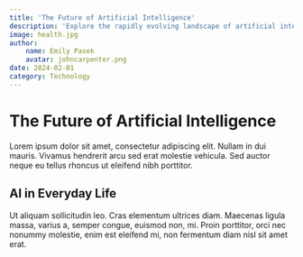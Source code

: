 ```yaml
---
title: 'The Future of Artificial Intelligence'
description: 'Explore the rapidly evolving landscape of artificial intelligence and its potential impact on society. This article discusses the integration of AI in various sectors and the ethical considerations surrounding its development.'
image: health.jpg
author:
    name: Emily Pasek
    avatar: johncarpenter.png
date: 2024-02-01
category: Technology
---
```


# The Future of Artificial Intelligence

Lorem ipsum dolor sit amet, consectetur adipiscing elit. Nullam in dui mauris. Vivamus hendrerit arcu sed erat molestie vehicula. Sed auctor neque eu tellus rhoncus ut eleifend nibh porttitor.

## AI in Everyday Life

Ut aliquam sollicitudin leo. Cras elementum ultrices diam. Maecenas ligula massa, varius a, semper congue, euismod non, mi. Proin porttitor, orci nec nonummy molestie, enim est eleifend mi, non fermentum diam nisl sit amet erat.
